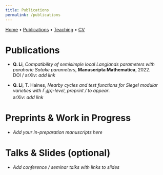 ```yaml
---
title: Publications
permalink: /publications
---
```


[Home](/) • [Publications](/publications) • [Teaching](/teaching) • [CV](/cv)

# Publications

- **Q. Li**, *Compatibility of semisimple local Langlands parameters with parahoric Satake parameters*, **Manuscripta Mathematica**, 2022.  
  DOI / arXiv: _add link_

- **Q. Li**, T. Haines, *Nearby cycles and test functions for Siegel modular varieties with $\Gamma_1(p)$-level*, _preprint / to appear_.  
  arXiv: _add link_

# Preprints & Work in Progress

- _Add your in-preparation manuscripts here_

# Talks & Slides (optional)

- _Add conference / seminar talks with links to slides_

<script id="MathJax-script" async src="https://cdn.jsdelivr.net/npm/mathjax@3/es5/tex-mml-chtml.js"></script>